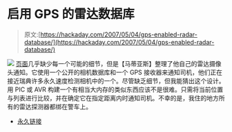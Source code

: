 # 启用 GPS 的雷达数据库

> 原文:[https://hackaday.com/2007/05/04/gps-enabled-radar-database/](https://hackaday.com/2007/05/04/gps-enabled-radar-database/)

![](../Images/a630ea2d7897149e7ae0a2c6151f6103.png)
[页面](http://hem.bredband.net/b502104/)几乎缺少每一个可能的细节，但是【马蒂亚斯】整理了他自己的雷达摄像头通知。它使用一个公开的相机数据库和一个 GPS 接收器来通知司机，他们正在接近瑞典许多永久速度检测相机中的一个。尽管缺乏细节，但我能猜出这个设计。用 PIC 或 AVR 构建一个有相当大内存的类似东西应该不是很难。只需将当前位置与列表进行比较，并在确定它在指定距离内时通知司机。不幸的是，我住的地方所有的雷达探测器都绑在警车上。

*   [永久链接](http://hem.bredband.net/b502104/)